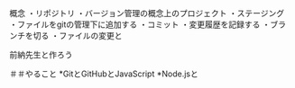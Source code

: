 ﻿概念
・リポジトリ
	・バージョン管理の概念上のプロジェクト
・ステージング
	・ファイルをgitの管理下に追加する
・コミット
	・変更履歴を記録する
・ブランチを切る
	・ファイルの変更と


前納先生と作ろう

＃＃やること
*GitとGitHubとJavaScript
*Node.jsと